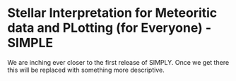 # Stellar Interpretation for Meteoritic data and PLotting (for Everyone) - SIMPLE

We are inching ever closer to the first release of SIMPLY. Once we get there this will be replaced with 
something more descriptive.